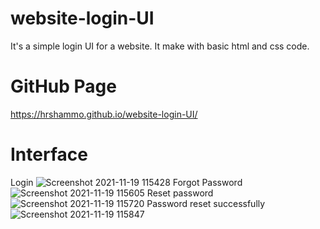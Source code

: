 # website-login-UI
It's a simple login UI for a website. It make with basic html and css code.
# GitHub Page
https://hrshammo.github.io/website-login-UI/
# Interface
Login
![Screenshot 2021-11-19 115428](https://user-images.githubusercontent.com/76872754/142572565-b4369eda-57eb-4364-80f7-f408d263137a.png)
Forgot Password
![Screenshot 2021-11-19 115605](https://user-images.githubusercontent.com/76872754/142572657-03860033-dbd1-42fc-99ff-9c54d9fbe0a0.png)
Reset password
![Screenshot 2021-11-19 115720](https://user-images.githubusercontent.com/76872754/142572762-d42dfc77-c001-44be-b44d-88e6464fcadf.png)
Password reset
successfully
![Screenshot 2021-11-19 115847](https://user-images.githubusercontent.com/76872754/142572904-e918e8bc-bcf0-4985-9d76-497555be227e.png)
